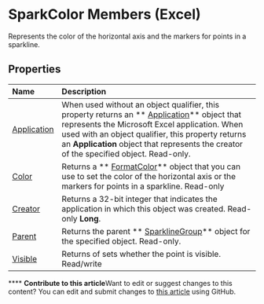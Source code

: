 
# SparkColor Members (Excel)
Represents the color of the horizontal axis and the markers for points in a sparkline.

## Properties



|**Name**|**Description**|
|:-----|:-----|
| [Application](94d690fc-0484-a0a7-5952-1db57707e7e2.md)|When used without an object qualifier, this property returns an  ** [Application](19b73597-5cf9-4f56-8227-b5211f657f6f.md)** object that represents the Microsoft Excel application. When used with an object qualifier, this property returns an **Application** object that represents the creator of the specified object. Read-only.|
| [Color](694a6126-2ee1-d0e3-bcb3-07fd7c3170b0.md)|Returns a  ** [FormatColor](b7818b27-8790-ef52-c24e-8edbdcf979f2.md)** object that you can use to set the color of the horizontal axis or the markers for points in a sparkline. Read-only|
| [Creator](4acfe022-4841-70b1-c38b-dd535e9cba9b.md)|Returns a 32-bit integer that indicates the application in which this object was created. Read-only  **Long**.|
| [Parent](d19a836e-3d73-b8ea-6c5f-0d7f085ce614.md)|Returns the parent  ** [SparklineGroup](cc694d97-a3d3-3473-2e37-0ede67b97680.md)** object for the specified object. Read-only.|
| [Visible](7aedc128-2597-1065-2875-676ed15bcd9a.md)|Returns of sets whether the point is visible. Read/write|

****   **Contribute to this article**Want to edit or suggest changes to this content? You can edit and submit changes to  [this article](https://github.com/jhershey00/VBA_Excel_Test/OpenXMLCon/articles/f326bf03-4f40-abc1-837a-294b11ef1967.md) using GitHub.

